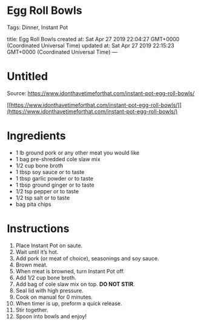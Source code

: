 # Egg Roll Bowls

Tags: Dinner, Instant Pot

title: Egg Roll Bowls created at: Sat Apr 27 2019 22:04:27 GMT+0000 (Coordinated Universal Time) updated at: Sat Apr 27 2019 22:15:23 GMT+0000 (Coordinated Universal Time) —

# Untitled

Source: https://www.idonthavetimeforthat.com/instant-pot-egg-roll-bowls/

[[https://www.idonthavetimeforthat.com/instant-pot-egg-roll-bowls/]](https://www.idonthavetimeforthat.com/instant-pot-egg-roll-bowls/)

# Ingredients

- 1 lb ground pork or any other meat you would like
- 1 bag pre-shredded cole slaw mix
- 1/2 cup bone broth
- 1 tbsp soy sauce or to taste
- 1 tbsp garlic powder or to taste
- 1 tbsp ground ginger or to taste
- 1/2 tsp pepper or to taste
- 1/2 tsp salt or to taste
- bag pita chips

# Instructions

1. Place Instant Pot on saute.
2. Wait until it’s hot.
3. Add pork (or meat of choice), seasonings and soy sauce.
4. Brown meat.
5. When meat is browned, turn Instant Pot off.
6. Add 1/2 cup bone broth.
7. Add bag of cole slaw mix on top. **DO NOT STIR**.
8. Seal lid with high pressure.
9. Cook on manual for 0 minutes.
10. When timer is up, preform a quick release.
11. Stir together.
12. Spoon into bowls and enjoy!